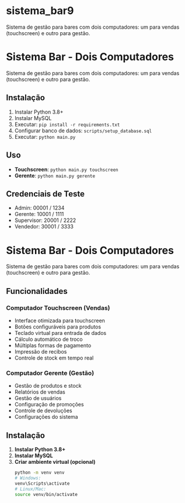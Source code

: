 # sistema_bar9
Sistema de gestão para bares com dois computadores: um para vendas (touchscreen) e outro para gestão.

# Sistema Bar - Dois Computadores

Sistema de gestão para bares com dois computadores: um para vendas (touchscreen) e outro para gestão.

## Instalação

1. Instalar Python 3.8+
2. Instalar MySQL
3. Executar: `pip install -r requirements.txt`
4. Configurar banco de dados: `scripts/setup_database.sql`
5. Executar: `python main.py`

## Uso

- **Touchscreen**: `python main.py touchscreen`
- **Gerente**: `python main.py gerente`

## Credenciais de Teste

- Admin: 00001 / 1234
- Gerente: 10001 / 1111  
- Supervisor: 20001 / 2222
- Vendedor: 30001 / 3333


# Sistema Bar - Dois Computadores

Sistema de gestão para bares com dois computadores: um para vendas (touchscreen) e outro para gestão.

## Funcionalidades

### Computador Touchscreen (Vendas)
- Interface otimizada para touchscreen
- Botões configuráveis para produtos
- Teclado virtual para entrada de dados
- Cálculo automático de troco
- Múltiplas formas de pagamento
- Impressão de recibos
- Controle de stock em tempo real

### Computador Gerente (Gestão)
- Gestão de produtos e stock
- Relatórios de vendas
- Gestão de usuários
- Configuração de promoções
- Controle de devoluções
- Configurações do sistema

## Instalação

1. **Instalar Python 3.8+**
2. **Instalar MySQL**
3. **Criar ambiente virtual (opcional)**
   ```bash
   python -m venv venv
   # Windows:
   venv\Scripts\activate
   # Linux/Mac:
   source venv/bin/activate
